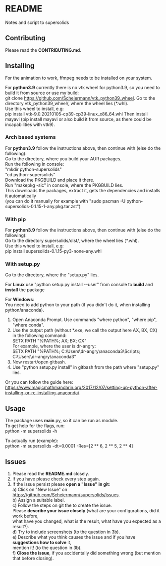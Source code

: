 # README  
Notes and script to supersolids  

## Contributing  
Please read the **CONTRIBUTING.md**.  

## Installing  

For the animation to work, ffmpeg needs to be installed on your system.

For **python3.9** currently there is no vtk wheel for python3.9, so you need to build it from source or use my build:  
git clone https://github.com/Scheiermann/vtk_python39_wheel. Go to the directory vtk_python39_wheel/,
where the wheel lies (*.whl).  
Use this wheel to install, e.g:  
pip install vtk-9.0.20210105-cp39-cp39-linux_x86_64.whl
Then install mayavi (pip install mayavi or also build it from source, as there could be incapabilities with vtk9).  

### Arch based systems  
For **python3.9** follow the instructions above, then continue with (else do the following):  
Go to the directory, where you build your AUR packages.  
Run the following in console:  
"mkdir python-supersolids"  
"cd python-supersolids"  
Download the PKGBUILD and place it there.  
Run "makepkg -sic" in console, where the PKGBUILD lies.  
This downloads the packages, extract it, gets the dependencies and installs it automatically  
(you can do it manually for example with "sudo pacman -U python-supersolids-0.1.15-1-any.pkg.tar.zst")  

### With pip  
For **python3.9** follow the instructions above, then continue with (else do the following):  
Go to the directory supersolids/dist/, where the wheel lies (*.whl).  
Use this wheel to install, e.g:  
pip install supersolids-0.1.15-py3-none-any.whl  


### With setup.py  
Go to the directory, where the "setup.py" lies.  

For **Linux** use "python setup.py install --user" from console to **build** and **install** the package  

For **Windows**:  
You need to add python to your path (if you didn't do it, when installing python/anaconda).  
1. Open Anaconda Prompt. Use commands "where python", "where pip", "where conda".  
2. Use the output path (without *.exe, we call the output here AX, BX, CX) in the following command:  
   SETX PATH "%PATH%; AX; BX; CX"  
   For example, where the user is dr-angry:  
   SETX PATH "%PATH%; C:\Users\dr-angry\anaconda3\Scripts; C:\Users\dr-angry\anaconda3"  
3. Now restart/open gitbash.  
4. Use "python setup.py install" in gitbash from the path where "setup.py" lies.  

Or you can follow the guide here:  
https://www.magicmathmandarin.org/2017/12/07/setting-up-python-after-installing-or-re-installing-anaconda/  

## Usage
The package uses __main__.py, so it can be run as module.  
To get help for the flags, run:  
python -m supersolids -h

To actually run (example):  
python -m supersolids -dt=0.0001 -Res=[2 ** 6, 2 ** 5, 2 ** 4]

## Issues  
1. Please read the **README.md** closely.  
2. If you have please check every step again.  
3. If the issue persist please **open a "Issue" in git**:  
a) Click on "New Issue" on https://github.com/Scheiermann/supersolids/issues.  
b) Assign a suitable label.  
c) Follow the steps on git the to create the issue.  
Please **describe your issue closely** (what are your configurations, did it work before,  
what have you changed, what is the result, what have you expected as a result?).  
d) Try to include screenshots (to the question in 3b).  
e) Describe what you think causes the issue and if you have **suggestions how to solve** it,  
mention it! (to the question in 3b).  
f) **Close the issue**, if you accidentally did something wrong (but mention that before closing).  
